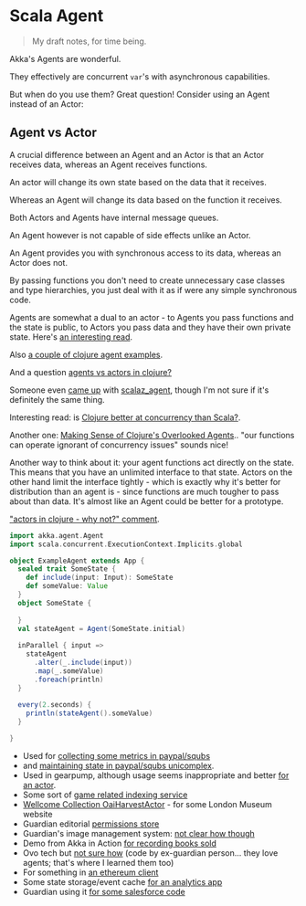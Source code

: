 # Scala Agent

> My draft notes, for time being.

Akka's Agents are wonderful. 

They effectively are concurrent `var`'s with asynchronous capabilities.

But when do you use them? Great question! Consider using an Agent instead of an Actor:

## Agent vs Actor

A crucial difference between an Agent and an Actor is that an Actor receives data, whereas an Agent receives functions.

An actor will change its own state based on the data that it receives.

Whereas an Agent will change its data based on the function it receives.

Both Actors and Agents have internal message queues.

An Agent however is not capable of side effects unlike an Actor.

An Agent provides you with synchronous access to its data, whereas an Actor does not.

By passing functions you don't need to create unnecessary case classes and type hierarchies, you just deal with it as 
if were any simple synchronous code.


Agents are somewhat a dual to an actor - to Agents you pass functions and the state is public, to Actors you pass data and they have their own private state. Here's [an interesting read](http://michaelneale.blogspot.sg/2012/06/agents-and-actors-oh-my.html).


Also [a couple of clojure agent examples](https://lethain.com/a-couple-of-clojure-agent-examples/).

And a question [agents vs actors in clojure?](https://groups.google.com/d/msg/clojure/VuV_mi9m510/py7JSDoAP6IJ)

Someone even [came up](https://www.chrisstucchio.com/blog/2014/agents.html) with [scalaz_agent](https://github.com/stucchio/scalaz_agent), though I'm not sure if it's definitely the same thing.

Interesting read: is [Clojure better at concurrency than Scala?](https://www.quora.com/Is-Clojure-better-at-concurrency-than-Scala/answer/Gary-Verhaegen?srid=DB6V).

Another one: [Making Sense of Clojure's Overlooked Agents](http://www.shayne.me/blog/2015/2015-09-14-clojure-agents/).. "our functions can operate ignorant of concurrency issues" sounds nice!

Another way to think about it: your agent functions act directly on the state. This means that you have an unlimited interface to that state. Actors on the other hand limit the interface tightly - which is exactly why it's better for distribution than an agent is - since functions are much tougher to pass about than data. It's almost like an Agent could be better for a prototype.

["actors in clojure - why not?" comment](http://www.dalnefre.com/wp/2010/06/actors-in-clojure-why-not/#comment-23).




```scala
import akka.agent.Agent
import scala.concurrent.ExecutionContext.Implicits.global

object ExampleAgent extends App {
  sealed trait SomeState {
    def include(input: Input): SomeState
    def someValue: Value
  }
  object SomeState {
  
  }
  val stateAgent = Agent(SomeState.initial)
  
  inParallel { input =>
    stateAgent
      .alter(_.include(input))
      .map(_.someValue)
      .foreach(println)
  }
  
  every(2.seconds) {
    println(stateAgent().someValue)
  }

}
```

- Used for [collecting some metrics in paypal/squbs](https://github.com/paypal/squbs/blob/master/squbs-pattern/src/main/scala/org/squbs/pattern/timeoutpolicy/TimeoutPolicy.scala#L35)
- and [maintaining state in paypal/squbs unicomplex](https://github.com/paypal/squbs/blob/master/squbs-unicomplex/src/main/scala/org/squbs/unicomplex/Unicomplex.scala).
- Used in gearpump, although usage seems inappropriate and better [for an actor](https://github.com/gearpump/gearpump/blob/master/core/src/main/scala/io/gearpump/transport/Express.scala#L92).
- Some sort of [game related indexing service](https://github.com/shioriotome/anzuchang/blob/dbd2348d025314497d127b1ed59441a16595f3ed/stream/src/main/scala/walfie/gbf/raidfinder/KnownBossesMap.scala)
- [Wellcome Collection OaiHarvestActor](https://github.com/wellcometrust/platform-api/blob/91698b5177f220d49ef946d53e42ccf2a828a862/calm_adapter/src/main/scala/uk/ac/wellcome/calm_adapter/actors/OaiHarvestActor.scala) - for some London Museum website
- Guardian editorial [permissions store](https://github.com/guardian/editorial-permissions-client/blob/bbae1d8b743ab5bdf64fed1a8ce58421efe11e49/src/main/scala/com/gu/editorial/permissions/client/PermissionsStore.scala#L45)
- Guardian's image management system: [not clear how though](https://github.com/guardian/grid/blob/13c841ab315857bf6db0bd00aa53ac9afc45009c/common-lib/src/main/scala/com/gu/mediaservice/lib/BaseStore.scala)
- Demo from Akka in Action [for recording books sold](https://github.com/gilbutITbook/006877/blob/699a04504088b731ccce84a136af07b2cfb9f633/chapter-state/src/main/scala/aia/state/Agent.scala#L16)
- Ovo tech but [not sure how](https://github.com/ovotech/comms-profiles/blob/ff8308f7b4c5dbcc422fd0a4737bf476f47150ae/src/main/scala/com/ovoenergy/comms/profiles/Main.scala#L40) (code by ex-guardian person... they love agents; that's where I learned them too)
- For something in [an ethereum client](https://github.com/input-output-hk/etc-client/blob/2b9fec28ed83daab8ec46d45a2b70af55d34e222/src/main/scala/io/iohk/ethereum/network/ServerActor.scala)
- Some state storage/event cache [for an analytics app](https://github.com/lancewf/narrative-analytics/blob/55cffc7a98db388694604b7a9031b02b5af57fdd/src/main/scala/com/finfrock/narrative_analytics/model/EventCache.scala)
- Guardian using it [for some salesforce code](https://github.com/guardian/support-workers/blob/8d74dfaee2fb04e94a3f1a749d7a53dbaecb4930/common/src/main/scala/com/gu/salesforce/SalesforceService.scala)

